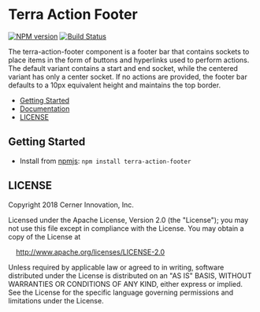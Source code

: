 # Terra Action Footer


[![NPM version](http://img.shields.io/npm/v/terra-action-footer.svg)](https://www.npmjs.org/package/terra-action-footer)
[![Build Status](https://travis-ci.org/cerner/terra-core.svg?branch=master)](https://travis-ci.org/cerner/terra-core)

The terra-action-footer component is a footer bar that contains sockets to place items in the form of buttons and hyperlinks used to perform actions. The default variant contains a start and end socket, while the centered variant has only a center socket. If no actions are provided, the footer bar defaults to a 10px equivalent height and maintains the top border.

- [Getting Started](#getting-started)
- [Documentation](https://github.com/cerner/terra-core/tree/master/packages/terra-action-footer/docs)
- [LICENSE](#license)

## Getting Started

- Install from [npmjs](https://www.npmjs.com): `npm install terra-action-footer`

## LICENSE

Copyright 2018 Cerner Innovation, Inc.

Licensed under the Apache License, Version 2.0 (the "License"); you may not use this file except in compliance with the License. You may obtain a copy of the License at

&nbsp;&nbsp;&nbsp;&nbsp;http://www.apache.org/licenses/LICENSE-2.0

Unless required by applicable law or agreed to in writing, software distributed under the License is distributed on an "AS IS" BASIS, WITHOUT WARRANTIES OR CONDITIONS OF ANY KIND, either express or implied. See the License for the specific language governing permissions and limitations under the License.
